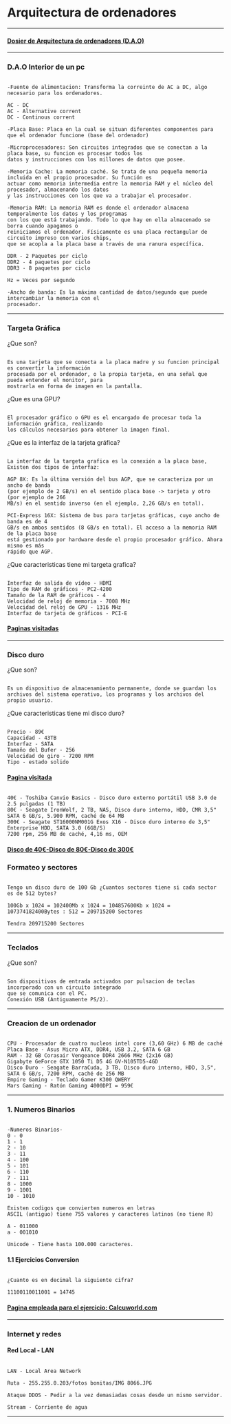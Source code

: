 # Arquitectura de ordenadores

---

#### [Dosier de Arquitectura de ordenadores (D.A.O)](https://grandecovian.es/FGC/files/D.%20Tecnolog%C3%ADa/TIC%20I/Arquitectura/Arquitectura%20de%20ordenadores.pdf)

---

### D.A.O Interior de un pc

```

-Fuente de alimentacion: Transforma la correinte de AC a DC, algo necesario para los ordenadores.

AC - DC
AC - Alternative corrent
DC - Continous corrent

-Placa Base: Placa en la cual se situan diferentes componentes para que el ordenador funcione (base del ordenador)

-Microprocesadores: Son circuitos integrados que se conectan a la placa base, su funcion es procesar todos los
datos y instrucciones con los millones de datos que posee.

-Memoria Cache: La memoria caché. Se trata de una pequeña memoria incluida en el propio procesador. Su función es 
actuar como memoria intermedia entre la memoria RAM y el núcleo del procesador, almacenando los datos
y las instrucciones con los que va a trabajar el procesador. 

-Memoria RAM: La memoria RAM es donde el ordenador almacena temporalmente los datos y los programas 
con los que está trabajando. Todo lo que hay en ella almacenado se borra cuando apagamos o
reiniciamos el ordenador. Físicamente es una placa rectangular de circuito impreso con varios chips, 
que se acopla a la placa base a través de una ranura específica.

DDR - 2 Paquetes por ciclo
DDR2 - 4 paquetes por ciclo
DDR3 - 8 paquetes por ciclo

Hz = Veces por segundo

-Ancho de banda: Es la máxima cantidad de datos/segundo que puede intercambiar la memoria con el 
procesador.

```

---

### Targeta Gráfica

¿Que son? 

```

Es una tarjeta que se conecta a la placa madre y su funcion principal es convertir la información
procesada por el ordenador, o la propia tarjeta, en una señal que pueda entender el monitor, para
mostrarla en forma de imagen en la pantalla. 

```

¿Que es una GPU?

```

El procesador gráfico o GPU es el encargado de procesar toda la información gráfica, realizando 
los cálculos necesarios para obtener la imagen final.

```

¿Que es la interfaz de la tarjeta gráfica?

```

La interfaz de la targeta grafica es la conexión a la placa base, Existen dos tipos de interfaz: 

AGP 8X: Es la última versión del bus AGP, que se caracteriza por un ancho de banda 
(por ejemplo de 2 GB/s) en el sentido placa base -> tarjeta y otro (por ejemplo de 266 
MB/s) en el sentido inverso (en el ejemplo, 2,26 GB/s en total).

PCI-Express 16X: Sistema de bus para tarjetas gráficas, cuyo ancho de banda es de 4 
GB/s en ambos sentidos (8 GB/s en total). El acceso a la memoria RAM de la placa base 
está gestionado por hardware desde el propio procesador gráfico. Ahora mismo es más 
rápido que AGP. 

```

¿Que caracteristicas tiene mi targeta grafica?

```

Interfaz de salida de vídeo - HDMI
Tipo de RAM de gráficos - PC2-4200
Tamaño de la RAM de gráficos - 4
Velocidad de reloj de memoria - 7008 MHz
Velocidad del reloj de GPU - 1316 MHz
Interfaz de tarjeta de gráficos - PCI-E

```

#### [Paginas visitadas](https://www.amazon.es/Gigabyte-GeForce-GTX-1050-Ti/dp/B01M6ZANMP/ref=sr_1_1?adgrpid=56936780355&dchild=1&gclid=CjwKCAjwndCKBhAkEiwAgSDKQbPk_mtc-GXviXvD9gkjKoS3cAMy5eBILjnCaEdLvHTvjJEcvS7IfBoCXh4QAvD_BwE&hvadid=275307813522&hvdev=c&hvlocphy=1005427&hvnetw=g&hvqmt=b&hvrand=15068226364243372167&hvtargid=kwd-295345307013&hydadcr=28888_1774505&keywords=nvidia+gtx+1050ti&qid=1632901996&qsid=261-5205627-7357036&sr=8-1&sres=B01M6ZANMP%2CB078ZT646T%2CB01N683IAQ%2CB01MFBKRI5%2CB07QS5X6ZF%2CB01M4KGTNI%2CB01M8M5T4T%2CB01N33SOXU%2CB09GVFT5GJ%2CB09GXDHK44%2CB01M2ZC61B%2CB0719CR59P%2CB08RSFMVRX%2CB074Q4QF4J%2CB08SLPWX5F%2CB07CQ6Q52H%2CB09GJQJRK1%2CB08F2KZM8X%2CB0716JTSRW%2CB09GF9STJ8&srpt=VIDEO_CARD)

---

### Disco duro

¿Que son? 

```

Es un dispositivo de almacenamiento permanente, donde se guardan los 
archivos del sistema operativo, los programas y los archivos del propio usuario. 

```

¿Que caracteristicas tiene mi disco duro?

```

Precio - 89€
Capacidad - 43TB
Interfaz - SATA
Tamaño del Bufer - 256
Velocidad de giro - 7200 RPM
Tipo - estado solido

```

#### [Pagina visitada](https://www.amazon.es/Seagate-STST3000DM007%203000DMZ07-Disco-Interno-Plateado/dp/B07H2GY8ZS)

```

40€ - Toshiba Canvio Basics - Disco duro externo portátil USB 3.0 de 2.5 pulgadas (1 TB)
80€ - Seagate IronWolf, 2 TB, NAS, Disco duro interno, HDD, CMR 3,5" SATA 6 GB/s, 5.900 RPM, caché de 64 MB 
300€ - Seagate ST16000NM001G Exos X16 - Disco duro interno de 3,5" Enterprise HDD, SATA 3.0 (6GB/S)
7200 rpm, 256 MB de caché, 4,16 ms, OEM 

```

#### [Disco de 40€](https://www.amazon.es/Toshiba-Canvio-Basics-port%C3%A1til-Pulgadas/dp/B07997KKSK/ref=sr_1_4?__mk_es_ES=%C3%85M%C3%85%C5%BD%C3%95%C3%91&dchild=1&keywords=disco+duro&qid=1633423777&qsid=258-7041940-2006909&refinements=p_36%3A1323856031&rnid=1323854031&s=computers&sr=1-4&sres=B06VVS7S94%2CB07997KKSK%2CB07BCP3PYL%2CB01LY3Q201%2CB09G2HCMYX%2CB08HC5KS86%2CB09F8YQK91%2CB09D3K1HP2%2CB09F3JNPPJ%2CB091FS79T8%2CB0088PUEPK%2CB09DYS7MTT%2CB09D3Q9RLN%2CB07DQ5ZH1D%2CB09F3FQWC6%2CB081VGBGP5%2CB01F9G43WU%2CB08KWS51BZ%2CB07VTWX8MN%2CB07FFVYDF3&srpt=COMPUTER_DRIVE_OR_STORAGE)[-Disco de 80€](https://www.amazon.es/dp/B07H2GY8ZV/ref=sspa_dk_detail_4?psc=1&pd_rd_i=B07H2GY8ZV&pd_rd_w=uapvL&pf_rd_p=c0b61f01-0654-4e3b-b4b8-cae46441c66c&pd_rd_wg=wOak5&pf_rd_r=3KF4ZQAGKWY6S2KVSMB8&pd_rd_r=e406d241-6986-429e-8a1e-e50a1022846d&spLa=ZW5jcnlwdGVkUXVhbGlmaWVyPUEyMEpWSzNHVUdMTjA1JmVuY3J5cHRlZElkPUExMDEwNTIwM0JYSlVQVzVCV0pVTCZlbmNyeXB0ZWRBZElkPUEwODgwNDcyMzRFREk1MTlUVVVUUiZ3aWRnZXROYW1lPXNwX2RldGFpbF90aGVtYXRpYyZhY3Rpb249Y2xpY2tSZWRpcmVjdCZkb05vdExvZ0NsaWNrPXRydWU=)[-Disco de 300€](https://www.amazon.es/Seagate-Exos-X16-16000-Serial/dp/B07SPFPKF4/ref=sr_1_28?__mk_es_ES=%C3%85M%C3%85%C5%BD%C3%95%C3%91&dchild=1&keywords=disco+duro&qid=1633423878&refinements=p_36%3A1323859031&rnid=1323854031&s=computers&sr=1-28)

### Formateo y sectores

```

Tengo un disco duro de 100 Gb ¿Cuantos sectores tiene si cada sector es de 512 bytes?

100Gb x 1024 = 102400Mb x 1024 = 104857600Kb x 1024 = 107374182400Bytes : 512 = 209715200 Sectores

Tendra 209715200 Sectores

```

---

### Teclados

¿Que son?

```

Son dispositivos de entrada activados por pulsacion de teclas incorporado con un circuito integrado
que se comunica con el PC.
Conexión USB (Antiguamente PS/2).

```

---

### Creacion de un ordenador

```

CPU - Procesador de cuatro nucleos intel core (3,60 GHz) 6 MB de caché
Placa Base - Asus Micro ATX, DDR4, USB 3.2, SATA 6 GB
RAM - 32 GB Corasair Vengeance DDR4 2666 MHz (2x16 GB)
Gigabyte GeForce GTX 1050 Ti D5 4G GV-N105TD5-4GD 
Disco Duro - Seagate BarraCuda, 3 TB, Disco duro interno, HDD, 3,5", SATA 6 GB/s, 7200 RPM, caché de 256 MB 
Empire Gaming - Teclado Gamer K300 QWERY
Mars Gaming - Ratón Gaming 4000DPI = 959€

```

---

### 1. Numeros Binarios

```

-Numeros Binarios-
0 - 0
1 - 1
2 - 10
3 - 11
4 - 100
5 - 101
6 - 110
7 - 111
8 - 1000
9 - 1001
10 - 1010

Existen codigos que convierten numeros en letras
ASCIL (antiguo) tiene 755 valores y caracteres latinos (no tiene R)

A - 011000
a - 001010

Unicode - Tiene hasta 100.000 caracteres.

```

#### 1.1 Ejercicios Conversion

```

¿Cuanto es en decimal la siguiente cifra?

11100110011001 = 14745

```

#### [Pagina empleada para el ejercicio: Calcuworld.com](https://es.calcuworld.com/calculadoras-matematicas/calculadora-binaria/)

---

### Internet y redes

#### Red Local - LAN

```

LAN - Local Area Network

Ruta - 255.255.0.203/fotos bonitas/IMG 8066.JPG

Ataque DDOS - Pedir a la vez demasiadas cosas desde un mismo servidor.

Stream - Corriente de agua 

```

---
